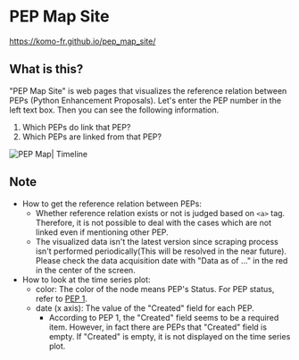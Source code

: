 # PEP Map Site
https://komo-fr.github.io/pep_map_site/

## What is this?
"PEP Map Site" is web pages that visualizes the reference relation between PEPs (Python Enhancement Proposals). 
Let's enter the PEP number in the left text box.
Then you can see the following information.
1. Which PEPs do link that PEP?
2. Which PEPs are linked from that PEP?

<img src="https://komo-fr.github.io/pep_map_site/image/pep_map_timeline_capture.png" alt="PEP Map| Timeline " title="PEP Map | Timeline">

## Note
- How to get the reference relation between PEPs:
	+ Whether reference relation exists or not is judged based on `<a>` tag. Therefore, it is not possible to deal with the cases which are not linked even if mentioning other PEP.
	+ The visualized data isn't the latest version since scraping process isn't performed periodically(This will be resolved in the near future). Please check the data acquisition date with "Data as of ..." in the red in the center of the screen.
- How to look at the time series plot:
	+ color: The color of the node means PEP's Status. For PEP status, refer to [PEP 1](https://www.python.org/dev/peps/pep-0001/).
	+ date (x axis): The value of the "Created" field for each PEP.
		* According to PEP 1, the "Created" field seems to be a required item. However, in fact there are PEPs that "Created" field is empty. If "Created" is empty, it is not displayed on the time series plot.
